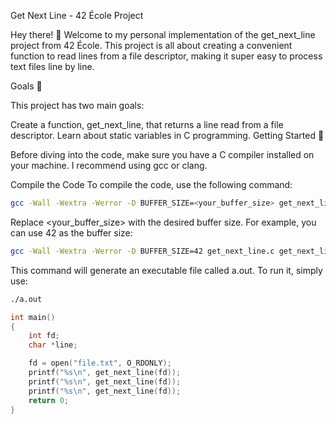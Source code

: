Get Next Line - 42 École Project

Hey there! 👋 Welcome to my personal implementation of the get_next_line project from 42 École. This project is all about creating a convenient function to read lines from a file descriptor, making it super easy to process text files line by line.

Goals 🎯

This project has two main goals:

Create a function, get_next_line, that returns a line read from a file descriptor.
Learn about static variables in C programming.
Getting Started 🚀

Before diving into the code, make sure you have a C compiler installed on your machine. I recommend using gcc or clang.

Compile the Code
To compile the code, use the following command:

```sh
gcc -Wall -Wextra -Werror -D BUFFER_SIZE=<your_buffer_size> get_next_line.c get_next_line_utils.c
```

Replace <your_buffer_size> with the desired buffer size. For example, you can use 42 as the buffer size:

```sh
gcc -Wall -Wextra -Werror -D BUFFER_SIZE=42 get_next_line.c get_next_line_utils.c
```

This command will generate an executable file called a.out. To run it, simply use:

```sh
./a.out
```

```c
int main()
{
    int fd;
    char *line;

    fd = open("file.txt", O_RDONLY);
    printf("%s\n", get_next_line(fd));
    printf("%s\n", get_next_line(fd));
    printf("%s\n", get_next_line(fd));
    return 0;
}
```
